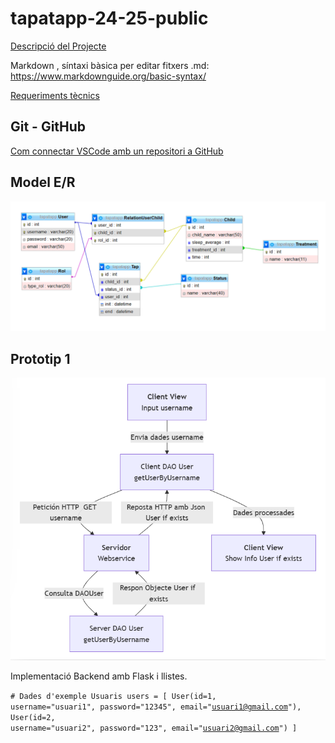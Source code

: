 # tapatapp-24-25-public

[Descripció del Projecte](descTapatApp.md) 

Markdown , síntaxi bàsica per editar fitxers .md:  https://www.markdownguide.org/basic-syntax/

[Requeriments tècnics](req-tecnic.md) 

## Git - GitHub

[Com connectar VSCode amb un repositori a GitHub](github.md)

## Model E/R

 ![Model E/R](/BBDD/Model-E-R.png)

## Prototip 1

 ![Prototip1](/charts/diagramaPrototip1.png)

Implementació Backend amb Flask i llistes.

<code># Dades d'exemple Usuaris
users = [
    User(id=1, username="usuari1", password="12345", email="usuari1@gmail.com"),
    User(id=2, username="usuari2", password="123", email="usuari2@gmail.com")
    ]
</code>
